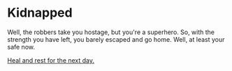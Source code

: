 # Kidnapped
Well, the robbers take you hostage, but you're a superhero. So, with the strength you have left, you barely escaped and go home. Well, at least your safe now.

[Heal and rest for the next day.](../breakingnews.md)
